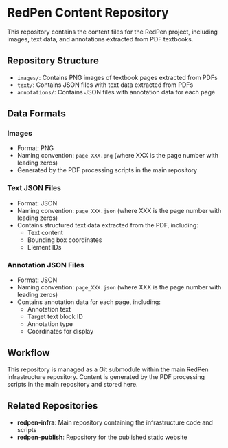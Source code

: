 # RedPen Content Repository

This repository contains the content files for the RedPen project, including images, text data, and annotations extracted from PDF textbooks.

## Repository Structure

- `images/`: Contains PNG images of textbook pages extracted from PDFs
- `text/`: Contains JSON files with text data extracted from PDFs
- `annotations/`: Contains JSON files with annotation data for each page

## Data Formats

### Images

- Format: PNG
- Naming convention: `page_XXX.png` (where XXX is the page number with leading zeros)
- Generated by the PDF processing scripts in the main repository

### Text JSON Files

- Format: JSON
- Naming convention: `page_XXX.json` (where XXX is the page number with leading zeros)
- Contains structured text data extracted from the PDF, including:
  - Text content
  - Bounding box coordinates
  - Element IDs

### Annotation JSON Files

- Format: JSON
- Naming convention: `page_XXX.json` (where XXX is the page number with leading zeros)
- Contains annotation data for each page, including:
  - Annotation text
  - Target text block ID
  - Annotation type
  - Coordinates for display

## Workflow

This repository is managed as a Git submodule within the main RedPen infrastructure repository. Content is generated by the PDF processing scripts in the main repository and stored here.

## Related Repositories

- **redpen-infra**: Main repository containing the infrastructure code and scripts
- **redpen-publish**: Repository for the published static website